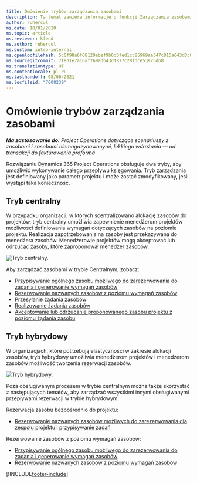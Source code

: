 ```yaml
---
title: Omówienie trybów zarządzania zasobami
description: Ta temat zawiera informacje o funkcji Zarządzania zasobami w rozwiązaniu Dynamics 365 Project Operations.
author: ruhercul
ms.date: 10/01/2020
ms.topic: article
ms.reviewer: kfend
ms.author: ruhercul
ms.custom: intro-internal
ms.openlocfilehash: 5c0f98a6f08129ebef9b6d3fed1cc85969aa347c815a643d3c8dd639b42c0e8c
ms.sourcegitcommit: 7f8d1e7a16af769adb43d1877c28fdce53975db8
ms.translationtype: HT
ms.contentlocale: pl-PL
ms.lasthandoff: 08/06/2021
ms.locfileid: "7008239"
---
```

# <a name="resource-management-modes-overview"></a>Omówienie trybów zarządzania zasobami

_**Ma zastosowanie do:** Project Operations dotyczące scenariuszy z zasobami i zasobami niemagazynowanymi, lekkiego wdrażania — od transakcji do fakturowania proforma_


Rozwiązaniu Dynamics 365 Project Operations obsługuje dwa tryby, aby umożliwić wykonywanie całego przepływu księgowania. Tryb zarządzania jest definiowany jako parametr projektu i może zostać zmodyfikowany, jeśli wystąpi taka konieczność.    

## <a name="central-mode"></a>Tryb centralny
W przypadku organizacji, w których scentralizowano alokację zasobów do projektów, tryb centralny umożliwia zapewnienie menedżerom projektów możliwości definiowania wymagań dotyczących zasobów na poziomie projektu. Realizacja zapotrzebowania na zasoby jest przekazywana do menedżera zasobów. Menedżerowie projektów mogą akceptować lub odrzucać zasoby, które zaproponował menedżer zasobów.

![Tryb centralny.](./media/resource-management-central.png)

Aby zarządzać zasobami w trybie Centralnym, zobacz:

- [Przypisywanie ogólnego zasobu możliwego do zarezerwowania do zadania i generowanie wymagań zasobów](/dynamics365/project-service/assign-generic-bookable-resource)
- [Rezerwowanie nazwanych zasobów z poziomu wymagań zasobów](/dynamics365/project-service/book-named-resource)
- [Przesyłanie żądania zasobów](/dynamics365/project-service/submit-resource-request)
- [Realizowanie żądania zasobów](/dynamics365/project-service/resource-management-fulfill-requests)
- [Akceptowanie lub odrzucanie proponowanego zasobu projektu z poziomu żądania zasobu](/dynamics365/project-service/accept-reject-proposed-resource)

## <a name="hybrid-mode"></a>Tryb hybrydowy
W organizacjach, które potrzebują elastyczności w zakresie alokacji zasobów, tryb hybrydowy umożliwia menedżerom projektów i menedżerom zasobów możliwość tworzenia rezerwacji zasobów.

![Tryb hybrydowy.](./media/resource-management-hybrid.png)

Poza obsługiwanym procesem w trybie centralnym można także skorzystać z następujących tematów, aby zarządzać wszystkimi innymi obsługiwanymi przepływami rezerwacji w trybie hybrydowym:

Rezerwacja zasobu bezpośrednio do projektu:
- [Rezerwowanie nazwanych zasobów możliwych do zarezerwowania dla zespołu projektu i przypisywanie zadań](/dynamics365/project-service/assign-named-bookable-resource)

Rezerwowanie zasobów z poziomu wymagań zasobów:
- [Przypisywanie ogólnego zasobu możliwego do zarezerwowania do zadania i generowanie wymagań zasobów](/dynamics365/project-service/assign-generic-bookable-resource)
- [Rezerwowanie nazwanych zasobów z poziomu wymagań zasobów](/dynamics365/project-service/book-named-resource)


[!INCLUDE[footer-include](../includes/footer-banner.md)]